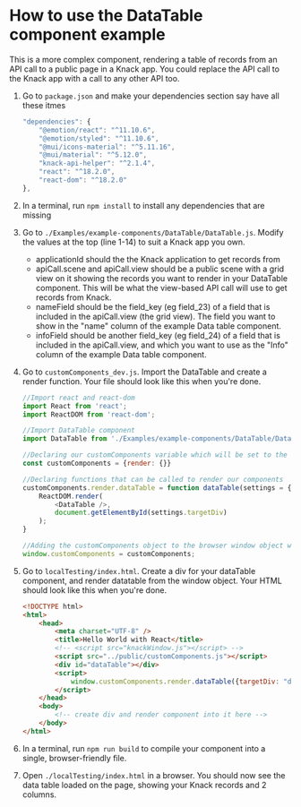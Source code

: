 # How to use the DataTable component example
This is a more complex component, rendering a table of records from an API call to a public page in a Knack app. You could replace the API call to the Knack app with a call to any other API too.

1. Go to `package.json` and make your dependencies section say have all these itmes
    ```js
    "dependencies": {
        "@emotion/react": "^11.10.6",
        "@emotion/styled": "^11.10.6",
        "@mui/icons-material": "^5.11.16",
        "@mui/material": "^5.12.0",
        "knack-api-helper": "^2.1.4",
        "react": "^18.2.0",
        "react-dom": "^18.2.0"
    },
    ```
2. In a terminal, run `npm install` to install any dependencies that are missing

3. Go to `./Examples/example-components/DataTable/DataTable.js`. Modify the values at the top (line 1-14) to suit a Knack app you own.
    * applicationId should the the Knack application to get records from
    * apiCall.scene and apiCall.view should be a public scene with a grid view on it showing the records you want to render in your DataTable component. This will be what the view-based API call will use to get records from Knack.
    * nameField should be the field_key (eg field_23) of a field that is included in the apiCall.view (the grid view). The field you want to show in the "name" column of the example Data table component.
    * infoField should be another field_key (eg field_24) of a field that is included in the apiCall.view, and which you want to use as the "Info" column of the example Data table component.

4. Go to `customComponents_dev.js`. Import the DataTable and create a render function. Your file should look like this when you're done.
    ```js
    //Import react and react-dom
    import React from 'react';
    import ReactDOM from 'react-dom';

    //Import DataTable component
    import DataTable from './Examples/example-components/DataTable/DataTable.js';

    //Declaring our customComponents variable which will be set to the window object at the end
    const customComponents = {render: {}}

    //Declaring functions that can be called to render our components
    customComponents.render.dataTable = function dataTable(settings = { targetDiv }) {
        ReactDOM.render(
            <DataTable />,
            document.getElementById(settings.targetDiv)
        );
    }

    //Adding the customComponents object to the browser window object when this file is run
    window.customComponents = customComponents;
    ```

5. Go to `localTesting/index.html`. Create a div for your dataTable component, and render datatable from the window object. Your HTML should look like this when you're done.
    ```html
    <!DOCTYPE html>
    <html>
        <head>
            <meta charset="UTF-8" />
            <title>Hello World with React</title>
            <!-- <script src="knackWindow.js"></script> -->
            <script src="../public/customComponents.js"></script>
            <div id="dataTable"></div>
            <script>
                window.customComponents.render.dataTable({targetDiv: "dataTable"});
            </script>
        </head>
        <body>
            <!-- create div and render component into it here -->
        </body>
    </html>
    ```

6. In a terminal, run `npm run build` to compile your component into a single, browser-friendly file.

7. Open `./localTesting/index.html` in a browser. You should now see the data table loaded on the page, showing your Knack records and 2 columns.